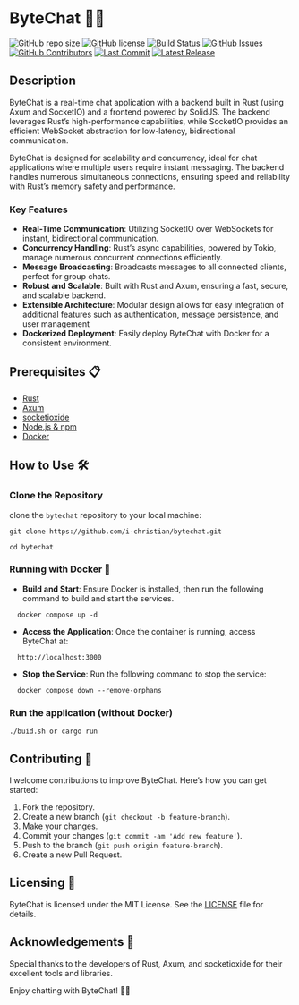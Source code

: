 # ByteChat 🚀💬

![GitHub repo size](https://img.shields.io/github/repo-size/i-christian/bytechat?style=flat-square)
![GitHub license](https://img.shields.io/github/license/i-christian/bytechat?style=flat-square)
[![Build Status](https://github.com/i-christian/bytechat/actions/workflows/test.yml/badge.svg)](https://github.com/i-christian/bytechat/actions/workflows/tests.yml)
[![GitHub Issues](https://img.shields.io/github/issues/i-christian/bytechat)](https://github.com/i-christian/bytechat/issues)
[![GitHub Contributors](https://img.shields.io/github/contributors/i-christian/bytechat)](https://github.com/i-christian/bytechat/graphs/contributors)
[![Last Commit](https://img.shields.io/github/last-commit/i-christian/bytechat)](https://github.com/i-christian/bytechat/commits/main)
[![Latest Release](https://img.shields.io/github/v/release/i-christian/bytechat?include_prereleases)](https://github.com/i-christian/bytechat/releases)


## Description
ByteChat is a real-time chat application with a backend built in Rust (using Axum and SocketIO) and a frontend powered by SolidJS. The backend leverages Rust’s high-performance capabilities, while SocketIO provides an efficient WebSocket abstraction for low-latency, bidirectional communication.

ByteChat is designed for scalability and concurrency, ideal for chat applications where multiple users require instant messaging. The backend handles numerous simultaneous connections, ensuring speed and reliability with Rust’s memory safety and performance.

### Key Features
- **Real-Time Communication**: Utilizing SocketIO over WebSockets for instant, bidirectional communication.
- **Concurrency Handling**: Rust’s async capabilities, powered by Tokio, manage numerous concurrent connections efficiently.
- **Message Broadcasting**: Broadcasts messages to all connected clients, perfect for group chats.
- **Robust and Scalable**: Built with Rust and Axum, ensuring a fast, secure, and scalable backend.
- **Extensible Architecture**: Modular design allows for easy integration of additional features such as authentication, message persistence, and user management
- **Dockerized Deployment**: Easily deploy ByteChat with Docker for a consistent environment.

## Prerequisites 📋
- [Rust](https://www.rust-lang.org/)
- [Axum](https://docs.rs/axum/latest/axum/)
- [socketioxide](https://docs.rs/socketioxide/latest/socketioxide/)
- [Node.js & npm](https://nodejs.org/)
- [Docker](https://www.docker.com/)

## How to Use 🛠️

### Clone the Repository
clone the `bytechat` repository to your local machine:
```
git clone https://github.com/i-christian/bytechat.git

cd bytechat
```

### Running with Docker 🐳
- **Build and Start**: Ensure Docker is installed, then run the following command to build and start the services.
```
  docker compose up -d
```

- **Access the Application**: Once the container is running, access ByteChat at:
```
  http://localhost:3000
```
- **Stop the Service**: Run the following command to stop the service:
```
  docker compose down --remove-orphans
```

### Run the application (without Docker)
```
./buid.sh or cargo run
```

## Contributing 🤝

I welcome contributions to improve ByteChat. Here’s how you can get started:

1. Fork the repository.
2. Create a new branch (`git checkout -b feature-branch`).
3. Make your changes.
4. Commit your changes (`git commit -am 'Add new feature'`).
5. Push to the branch (`git push origin feature-branch`).
6. Create a new Pull Request.

## Licensing 📄
ByteChat is licensed under the MIT License. See the [LICENSE](LICENSE) file for details.

## Acknowledgements 🙌
Special thanks to the developers of Rust, Axum, and socketioxide for their excellent tools and libraries.

Enjoy chatting with ByteChat! 🚀💬
